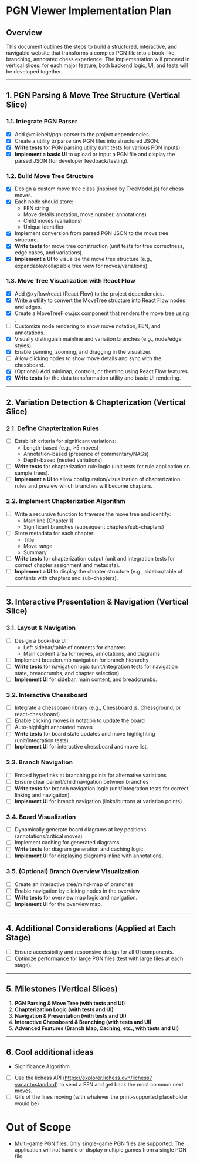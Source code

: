 # PGN Viewer Implementation Plan

## Overview
This document outlines the steps to build a structured, interactive, and navigable website that transforms a complex PGN file into a book-like, branching, annotated chess experience. The implementation will proceed in vertical slices: for each major feature, both backend logic, UI, and tests will be developed together.

---

## 1. PGN Parsing & Move Tree Structure (Vertical Slice)

### 1.1. Integrate PGN Parser
- [x] Add @mliebelt/pgn-parser to the project dependencies.
- [x] Create a utility to parse raw PGN files into structured JSON.
- [x] **Write tests** for PGN parsing utility (unit tests for various PGN inputs).
- [x] **Implement a basic UI** to upload or input a PGN file and display the parsed JSON (for developer feedback/testing).

### 1.2. Build Move Tree Structure
- [x] Design a custom move tree class (inspired by TreeModel.js) for chess moves.
- [x] Each node should store:
  - FEN string
  - Move details (notation, move number, annotations)
  - Child moves (variations)
  - Unique identifier
- [x] Implement conversion from parsed PGN JSON to the move tree structure.
- [x] **Write tests** for move tree construction (unit tests for tree correctness, edge cases, and variations).
- [x] **Implement a UI** to visualize the move tree structure (e.g., expandable/collapsible tree view for moves/variations).

### 1.3. Move Tree Visualization with React Flow
- [x] Add @xyflow/react (React Flow) to the project dependencies.
- [x] Write a utility to convert the MoveTree structure into React Flow nodes and edges.
- [x] Create a MoveTreeFlow.jsx component that renders the move tree using <ReactFlow />.
- [ ] Customize node rendering to show move notation, FEN, and annotations.
- [x] Visually distinguish mainline and variation branches (e.g., node/edge styles).
- [x] Enable panning, zooming, and dragging in the visualizer.
- [ ] Allow clicking nodes to show move details and sync with the chessboard.
- [x] (Optional) Add minimap, controls, or theming using React Flow features.
- [x] **Write tests** for the data transformation utility and basic UI rendering.

---

## 2. Variation Detection & Chapterization (Vertical Slice)

### 2.1. Define Chapterization Rules
- [ ] Establish criteria for significant variations:
  - Length-based (e.g., >5 moves)
  - Annotation-based (presence of commentary/NAGs)
  - Depth-based (nested variations)
- [ ] **Write tests** for chapterization rule logic (unit tests for rule application on sample trees).
- [ ] **Implement a UI** to allow configuration/visualization of chapterization rules and preview which branches will become chapters.

### 2.2. Implement Chapterization Algorithm
- [ ] Write a recursive function to traverse the move tree and identify:
  - Main line (Chapter 1)
  - Significant branches (subsequent chapters/sub-chapters)
- [ ] Store metadata for each chapter:
  - Title
  - Move range
  - Summary
- [ ] **Write tests** for chapterization output (unit and integration tests for correct chapter assignment and metadata).
- [ ] **Implement a UI** to display the chapter structure (e.g., sidebar/table of contents with chapters and sub-chapters).

---

## 3. Interactive Presentation & Navigation (Vertical Slice)

### 3.1. Layout & Navigation
- [ ] Design a book-like UI:
  - Left sidebar/table of contents for chapters
  - Main content area for moves, annotations, and diagrams
- [ ] Implement breadcrumb navigation for branch hierarchy
- [ ] **Write tests** for navigation logic (unit/integration tests for navigation state, breadcrumbs, and chapter selection).
- [ ] **Implement UI** for sidebar, main content, and breadcrumbs.

### 3.2. Interactive Chessboard
- [ ] Integrate a chessboard library (e.g., Chessboard.js, Chessground, or react-chessboard)
- [ ] Enable clicking moves in notation to update the board
- [ ] Auto-highlight annotated moves
- [ ] **Write tests** for board state updates and move highlighting (unit/integration tests).
- [ ] **Implement UI** for interactive chessboard and move list.

### 3.3. Branch Navigation
- [ ] Embed hyperlinks at branching points for alternative variations
- [ ] Ensure clear parent/child navigation between branches
- [ ] **Write tests** for branch navigation logic (unit/integration tests for correct linking and navigation).
- [ ] **Implement UI** for branch navigation (links/buttons at variation points).

### 3.4. Board Visualization
- [ ] Dynamically generate board diagrams at key positions (annotations/critical moves)
- [ ] Implement caching for generated diagrams
- [ ] **Write tests** for diagram generation and caching logic.
- [ ] **Implement UI** for displaying diagrams inline with annotations.

### 3.5. (Optional) Branch Overview Visualization
- [ ] Create an interactive tree/mind-map of branches
- [ ] Enable navigation by clicking nodes in the overview
- [ ] **Write tests** for overview map logic and navigation.
- [ ] **Implement UI** for the overview map.

---

## 4. Additional Considerations (Applied at Each Stage)
- [ ] Ensure accessibility and responsive design for all UI components.
- [ ] Optimize performance for large PGN files (test with large files at each stage).

---

## 5. Milestones (Vertical Slices)
1. **PGN Parsing & Move Tree (with tests and UI)**
2. **Chapterization Logic (with tests and UI)**
3. **Navigation & Presentation (with tests and UI)**
4. **Interactive Chessboard & Branching (with tests and UI)**
5. **Advanced Features (Branch Map, Caching, etc., with tests and UI)**

---
## 6. Cool additional ideas
- Significance Algorithm
- [ ] Use the lichess API (https://explorer.lichess.ovh/lichess?variant=standard) to send a FEN and get back the most common next moves.
- [ ] Gifs of the lines moving (with whatever the print-supported placeholder would be)

# Out of Scope
- Multi-game PGN files: Only single-game PGN files are supported. The application will not handle or display multiple games from a single PGN file.

